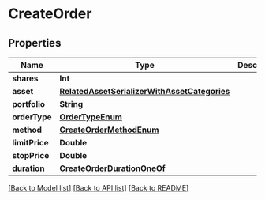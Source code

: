 # CreateOrder

## Properties
Name | Type | Description | Notes
------------ | ------------- | ------------- | -------------
**shares** | **Int** |  | 
**asset** | [**RelatedAssetSerializerWithAssetCategories**](RelatedAssetSerializerWithAssetCategories.md) |  | 
**portfolio** | **String** |  | [optional] 
**orderType** | [**OrderTypeEnum**](OrderTypeEnum.md) |  | 
**method** | [**CreateOrderMethodEnum**](CreateOrderMethodEnum.md) |  | 
**limitPrice** | **Double** |  | [optional] 
**stopPrice** | **Double** |  | [optional] 
**duration** | [**CreateOrderDurationOneOf**](CreateOrderDurationOneOf.md) |  | [optional] 

[[Back to Model list]](../README.md#documentation-for-models) [[Back to API list]](../README.md#documentation-for-api-endpoints) [[Back to README]](../README.md)


